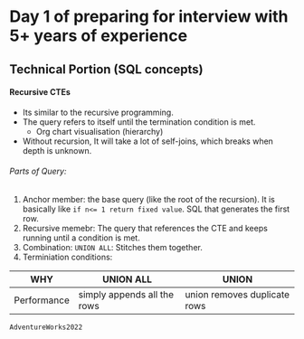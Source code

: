 # Day 1 of preparing for interview with 5+ years of experience
## Technical Portion (SQL concepts)
#### Recursive CTEs
* Its similar to the recursive programming. 
* The query refers to itself until the termination condition is met. 
    * Org chart visualisation (hierarchy)
* Without recursion, It will take a lot of self-joins, which breaks when depth is unknown. 
###### Parts of Query:
1. Anchor member: the base query (like the root of the recursion). It is basically like ```if n<= 1 return fixed value```. SQL that generates the first row. 
2. Recursive memebr: The query that references the CTE and keeps running until a condition is met. 
3. Combination: ```UNION ALL```: Stitches them together. 
4. Terminiation conditions:

|WHY|UNION ALL | UNION|
|---|---|---|
|Performance|simply appends all the rows | union removes duplicate rows|


```AdventureWorks2022```

```SQL

```


